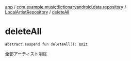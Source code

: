 [app](../../index.md) / [com.example.musicdictionaryandroid.data.repository](../index.md) / [LocalArtistRepository](index.md) / [deleteAll](./delete-all.md)

# deleteAll

`abstract suspend fun deleteAll(): `[`Unit`](https://kotlinlang.org/api/latest/jvm/stdlib/kotlin/-unit/index.html)

全部アーティスト削除

